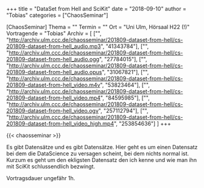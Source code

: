 +++
title = "DataSet from Hell and SciKit"
date = "2018-09-10"
author = "Tobias"
categories = ["ChaosSeminar"]

[ChaosSeminar]
Thema = ""
Termin = ""
Ort = "Uni Ulm, Hörsaal H22 (!)"
Vortragende = "Tobias"
Archiv = [
	["", "http://archiv.ulm.ccc.de/chaosseminar/201809-dataset-from-hell/cs-201809-dataset-from-hell_audio.mp3", "41343784"],
	["", "http://archiv.ulm.ccc.de/chaosseminar/201809-dataset-from-hell/cs-201809-dataset-from-hell_audio.ogg", "27784015"],
	["", "http://archiv.ulm.ccc.de/chaosseminar/201809-dataset-from-hell/cs-201809-dataset-from-hell_audio.opus", "31067821"],
	["", "http://archiv.ulm.ccc.de/chaosseminar/201809-dataset-from-hell/cs-201809-dataset-from-hell_video.m4v", "53823464"],
	["", "http://archiv.ulm.ccc.de/chaosseminar/201809-dataset-from-hell/cs-201809-dataset-from-hell_video.mp4", "84595985"],
	["", "http://archiv.ulm.ccc.de/chaosseminar/201809-dataset-from-hell/cs-201809-dataset-from-hell_video.ogv", "257112794"],
	["", "http://archiv.ulm.ccc.de/chaosseminar/201809-dataset-from-hell/cs-201809-dataset-from-hell_video_high.mp4", "253854636"]
	]
+++

{{< chaosseminar >}}

Es gibt Datensätze und es gibt Datensätze. Hier geht es um einen Datensatz bei dem die DataScience zu versagen scheint, bei dem nichts normal ist. Kurzum es geht um den ekligsten Datensatz den ich kenne und wie man ihn mit SciKit schlussendlich bezwingt.

Vortragsdauer ungefähr 1h.
